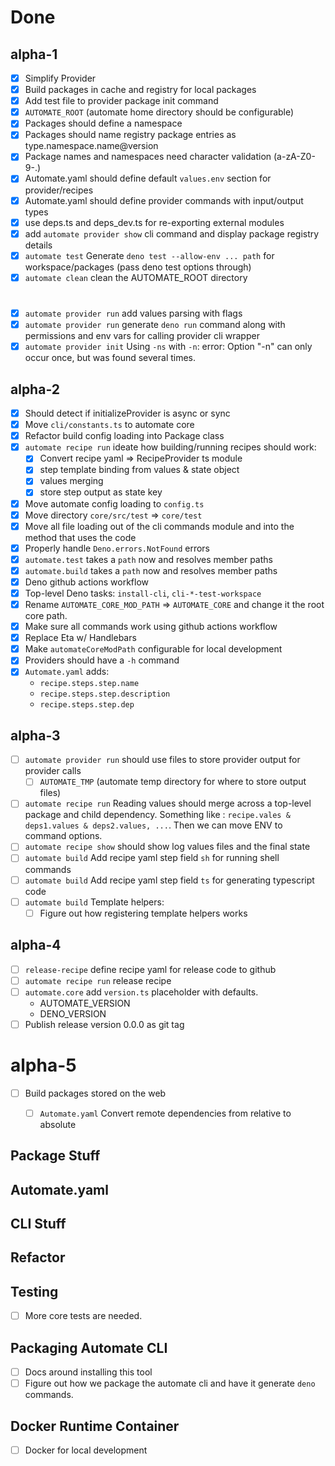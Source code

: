 # Done

## alpha-1
- [x] Simplify Provider
- [x] Build packages in cache and registry for local packages
- [x] Add test file to provider package init command
- [x] `AUTOMATE_ROOT` (automate home directory should be configurable)
- [x] Packages should define a namespace
- [x] Packages should name registry package entries as type.namespace.name@version
- [x] Package names and namespaces need character validation (a-zA-Z0-9-.)
- [x] Automate.yaml should define default `values.env` section for provider/recipes
- [x] Automate.yaml should define provider commands with input/output types
- [x] use deps.ts and deps_dev.ts for re-exporting external modules
- [x] add `automate provider show` cli command and display package registry details
- [x] `automate test` Generate `deno test --allow-env ... path` for workspace/packages (pass deno test options through)
- [x] `automate clean` clean the AUTOMATE_ROOT directory
#
- [x] `automate provider run` add values parsing with flags
- [x] `automate provider run` generate `deno run` command along with permissions and env vars for calling provider cli wrapper
- [x] `automate provider init` Using `-ns` with `-n`: error: Option "-n" can only occur once, but was found several times.

## alpha-2
- [x] Should detect if initializeProvider is async or sync
- [x] Move `cli/constants.ts` to automate core
- [x] Refactor build config loading into Package class
- [x] `automate recipe run` ideate how building/running recipes should work:
    - [x] Convert recipe yaml => RecipeProvider ts module
    - [x] step template binding from values & state object
    - [x] values merging
    - [x] store step output as state key

- [x] Move automate config loading to `config.ts`
- [x] Move directory `core/src/test` => `core/test`
- [x] Move all file loading out of the cli commands module and into the method that uses the code
- [x] Properly handle `Deno.errors.NotFound` errors
- [x] `automate.test` takes a `path` now and resolves member paths
- [x] `automate.build` takes a `path` now and resolves member paths
- [x] Deno github actions workflow
- [x] Top-level Deno tasks: `install-cli`, `cli-*-test-workspace`
- [x] Rename `AUTOMATE_CORE_MOD_PATH` => `AUTOMATE_CORE` and change it the root core path.
- [x] Make sure all commands work using github actions workflow
- [x] Replace Eta w/ Handlebars
- [x] Make `automateCoreModPath` configurable for local development
- [x] Providers should have a `-h` command
- [x] `Automate.yaml` adds:
    - `recipe.steps.step.name`
    - `recipe.steps.step.description`
    - `recipe.steps.step.dep`

## alpha-3
- [ ] `automate provider run` should use files to store provider output for provider calls
    - [ ] `AUTOMATE_TMP` (automate temp directory for where to store output files)
- [ ] `automate recipe run` Reading values should merge across a top-level package and child dependency. Something like : `recipe.vales & deps1.values & deps2.values, ...`. Then we can move ENV to command options.
- [ ] `automate recipe show` should show log values files and the final state
- [ ] `automate build` Add recipe yaml step field `sh` for running shell commands
- [ ] `automate build` Add recipe yaml step field `ts` for generating typescript code
- [ ] `automate build` Template helpers:
    - [ ] Figure out how registering template helpers works

## alpha-4
- [ ] `release-recipe` define recipe yaml for release code to github
- [ ] `automate recipe run` release recipe
- [ ] `automate.core` add `version.ts` placeholder with defaults.
    - AUTOMATE_VERSION
    - DENO_VERSION
- [ ] Publish release version 0.0.0 as git tag

# alpha-5
- [ ] Build packages stored on the web
    - [ ] `Automate.yaml` Convert remote dependencies from relative to absolute




## Package Stuff
## Automate.yaml
## CLI Stuff
## Refactor
## Testing
- [ ] More core tests are needed.
## Packaging Automate CLI
- [ ] Docs around installing this tool
- [ ] Figure out how we package the automate cli and have it generate `deno` commands.
## Docker Runtime Container
- [ ] Docker for local development
